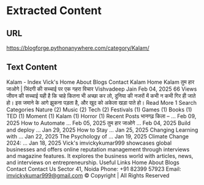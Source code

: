 # Extracted Content

## URL

https://blogforge.pythonanywhere.com/category/Kalam/

## Text Content

Kalam - Index
Vick's
Home
About
Blogs
Contact
Kalam
Home
Kalam
तुम हार जाओगे | जिंदगी की सच्चाई पर एक गहरा विचार
Vishvadeep Jain
Feb 04, 2025
66 Views
जीवन की सच्चाई यही है कि चाहे कितना भी अच्छा कर लो, दुनिया की नजरों में कभी न कभी गिर ही जाते हो। इस जमाने के आगे झुकना पड़ता है, और खुद को अकेला खड़ा पाते हो।
Read More
1
Search
Categories
Nature
(2)
Music
(2)
Tech
(2)
Festivals
(1)
Games
(1)
Books
(1)
TED
(1)
Moment
(1)
Kalam
(1)
Horror
(1)
Recent Posts
भानगढ़ किला – …
Feb 09, 2025
How to Automate …
Feb 05, 2025
तुम हार जाओगे …
Feb 04, 2025
Build and deploy …
Jan 29, 2025
How to Stay …
Jan 25, 2025
Changing Learning with …
Jan 22, 2025
The Psychology of …
Jan 19, 2025
Climate Change 2024: …
Jan 18, 2025
Vick's
imvickykumar999 showcases global businesses and offers online reputation management through interviews and magazine features. It explores the business world with articles, news, and interviews on entrepreneurship.
Useful Links
Home
About
Blogs
Contact
Contact Us
Sector 41, Noida
Phone:
+91 82399 57923
Email:
imvickykumar999@gmail.com
© Copyright
| All Rights Reserved
